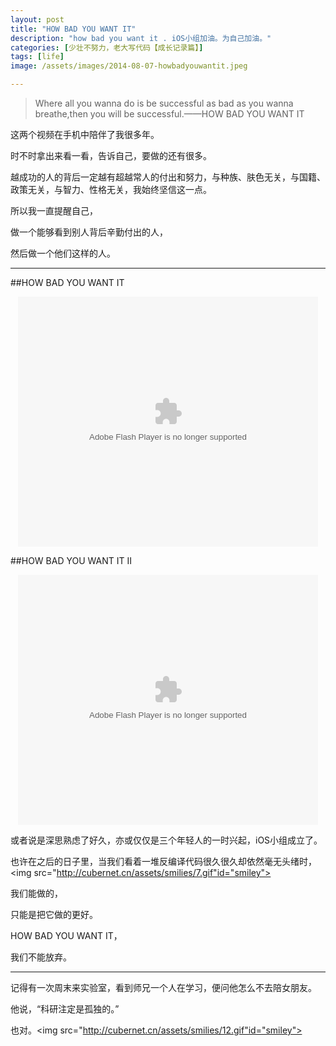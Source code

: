 ```yaml
---
layout: post
title: "HOW BAD YOU WANT IT"
description: "how bad you want it . iOS小组加油。为自己加油。"
categories: [少壮不努力，老大写代码【成长记录篇】]
tags: [life]
image: /assets/images/2014-08-07-howbadyouwantit.jpeg

---
```


>Where all you wanna do is be successful as bad as you wanna breathe,then you will be successful.——HOW BAD YOU WANT IT

<!-- more -->



这两个视频在手机中陪伴了我很多年。

时不时拿出来看一看，告诉自己，要做的还有很多。

越成功的人的背后一定越有超越常人的付出和努力，与种族、肤色无关，与国籍、政策无关，与智力、性格无关，我始终坚信这一点。

所以我一直提醒自己，

做一个能够看到别人背后辛勤付出的人，

然后做一个他们这样的人。

---

##HOW BAD YOU WANT IT

<center><embed src="http://player.youku.com/player.php/sid/XNjEyMjYyODk2/v.swf" allowFullScreen="true" quality="high" width="480" height="400" align="middle" allowScriptAccess="always" type="application/x-shockwave-flash"></embed></center>


##HOW BAD YOU WANT IT Ⅱ

<center><embed src="http://player.youku.com/player.php/sid/XNTQ2MzMwOTY0/v.swf" allowFullScreen="true" quality="high" width="480" height="400" align="middle" allowScriptAccess="always" type="application/x-shockwave-flash"></embed></center>

或者说是深思熟虑了好久，亦或仅仅是三个年轻人的一时兴起，iOS小组成立了。

也许在之后的日子里，当我们看着一堆反编译代码很久很久却依然毫无头绪时，<img src="http://cubernet.cn/assets/smilies/7.gif"id="smiley">

我们能做的，

只能是把它做的更好。

HOW BAD YOU WANT IT，

我们不能放弃。

<hr />

记得有一次周末来实验室，看到师兄一个人在学习，便问他怎么不去陪女朋友。

他说，“科研注定是孤独的。”

也对。<img src="http://cubernet.cn/assets/smilies/12.gif"id="smiley">


